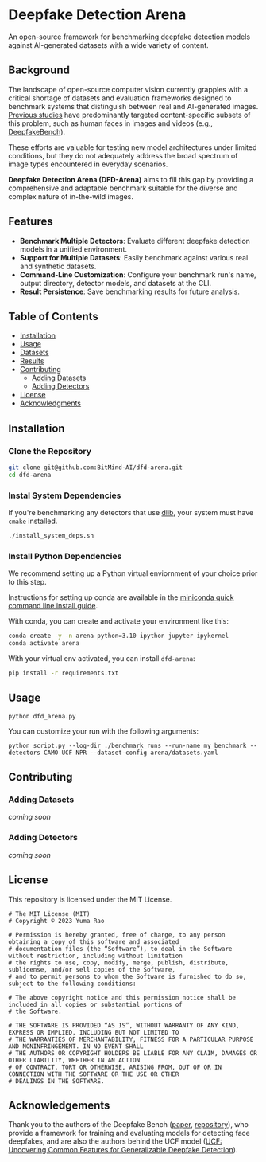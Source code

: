 # Deepfake Detection Arena

An open-source framework for benchmarking deepfake detection models against AI-generated datasets with a wide variety of content.

## Background
The landscape of open-source computer vision currently grapples with a critical shortage of datasets and evaluation frameworks designed to benchmark systems that distinguish between real and AI-generated images. [Previous studies](https://ieeexplore.ieee.org/stamp/stamp.jsp?tp=&arnumber=9721302) have predominantly targeted content-specific subsets of this problem, such as human faces in images and videos (e.g., [DeepfakeBench](https://github.com/SCLBD/DeepfakeBench)).

These efforts are valuable for testing new model architectures under limited conditions, but they do not adequately address the broad spectrum of image types encountered in everyday scenarios. 

**Deepfake Detection Arena (DFD-Arena)** aims to fill this gap by providing a comprehensive and adaptable benchmark suitable for the diverse and complex nature of in-the-wild images.

## Features

- **Benchmark Multiple Detectors**: Evaluate different deepfake detection models in a unified environment.
- **Support for Multiple Datasets**: Easily benchmark against various real and synthetic datasets.
- **Command-Line Customization**: Configure your benchmark run's name, output directory, detector models, and datasets at the CLI.
- **Result Persistence**: Save benchmarking results for future analysis.

## Table of Contents

- [Installation](#installation)
- [Usage](#usage)
- [Datasets](#datasets)
- [Results](#results)
- [Contributing](#contributing)
  - [Adding Datasets](#adding-datasets)
  - [Adding Detectors](#adding-detectors)
- [License](#license)
- [Acknowledgments](#acknowledgments)

## Installation
### Clone the Repository

```bash
git clone git@github.com:BitMind-AI/dfd-arena.git
cd dfd-arena
```

### Instal System Dependencies
If you're benchmarking any detectors that use [dlib](http://dlib.net/), your system must have `cmake` installed.

```bash
./install_system_deps.sh
```

### Install Python Dependencies
We recommend setting up a Python virtual enviornment of your choice prior to this step. 

Instructions for setting up conda are available in the [miniconda quick command line install guide](https://docs.anaconda.com/miniconda/#quick-command-line-install).

With conda, you can create and activate your environment like this:

```bash
conda create -y -n arena python=3.10 ipython jupyter ipykernel
conda activate arena
```

With your virtual env activated, you can install `dfd-arena`:
```bash
pip install -r requirements.txt
```

## Usage
```
python dfd_arena.py 
```

You can customize your run with the following arguments:
```
python script.py --log-dir ./benchmark_runs --run-name my_benchmark --detectors CAMO UCF NPR --dataset-config arena/datasets.yaml
```

## Contributing

### Adding Datasets
*coming soon*

### Adding Detectors
*coming soon*

## License

This repository is licensed under the MIT License.

```text
# The MIT License (MIT)
# Copyright © 2023 Yuma Rao

# Permission is hereby granted, free of charge, to any person obtaining a copy of this software and associated
# documentation files (the “Software”), to deal in the Software without restriction, including without limitation
# the rights to use, copy, modify, merge, publish, distribute, sublicense, and/or sell copies of the Software,
# and to permit persons to whom the Software is furnished to do so, subject to the following conditions:

# The above copyright notice and this permission notice shall be included in all copies or substantial portions of
# the Software.

# THE SOFTWARE IS PROVIDED “AS IS”, WITHOUT WARRANTY OF ANY KIND, EXPRESS OR IMPLIED, INCLUDING BUT NOT LIMITED TO
# THE WARRANTIES OF MERCHANTABILITY, FITNESS FOR A PARTICULAR PURPOSE AND NONINFRINGEMENT. IN NO EVENT SHALL
# THE AUTHORS OR COPYRIGHT HOLDERS BE LIABLE FOR ANY CLAIM, DAMAGES OR OTHER LIABILITY, WHETHER IN AN ACTION
# OF CONTRACT, TORT OR OTHERWISE, ARISING FROM, OUT OF OR IN CONNECTION WITH THE SOFTWARE OR THE USE OR OTHER
# DEALINGS IN THE SOFTWARE.
```

## Acknowledgements
Thank you to the authors of the Deepfake Bench ([paper](https://arxiv.org/abs/2307.01426), [repository](https://github.com/SCLBD/DeepfakeBench)), who provide a framework for training and evaluating models for detecting face deepfakes, and are also the authors behind the UCF model ([UCF: Uncovering Common Features for Generalizable Deepfake Detection](http://export.arxiv.org/abs/2304.13949)). 
